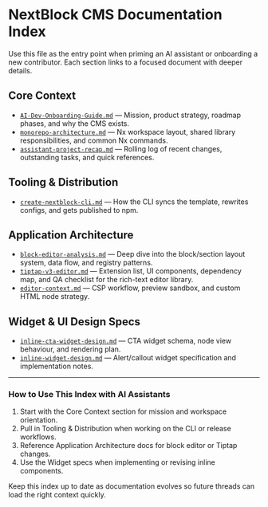 # NextBlock CMS Documentation Index

Use this file as the entry point when priming an AI assistant or onboarding a new contributor. Each section links to a focused document with deeper details.

## Core Context

- [`AI-Dev-Onboarding-Guide.md`](./AI-Dev-Onboarding-Guide.md) — Mission, product strategy, roadmap phases, and why the CMS exists.
- [`monorepo-architecture.md`](./monorepo-architecture.md) — Nx workspace layout, shared library responsibilities, and common Nx commands.
- [`assistant-project-recap.md`](./assistant-project-recap.md) — Rolling log of recent changes, outstanding tasks, and quick references.

## Tooling & Distribution

- [`create-nextblock-cli.md`](./create-nextblock-cli.md) — How the CLI syncs the template, rewrites configs, and gets published to npm.

## Application Architecture

- [`block-editor-analysis.md`](./block-editor-analysis.md) — Deep dive into the block/section layout system, data flow, and registry patterns.
- [`tiptap-v3-editor.md`](./tiptap-v3-editor.md) — Extension list, UI components, dependency map, and QA checklist for the rich-text editor library.
- [`editor-context.md`](./editor-context.md) — CSP workflow, preview sandbox, and custom HTML node strategy.

## Widget & UI Design Specs

- [`inline-cta-widget-design.md`](./inline-cta-widget-design.md) — CTA widget schema, node view behaviour, and rendering plan.
- [`inline-widget-design.md`](./inline-widget-design.md) — Alert/callout widget specification and implementation notes.

---

### How to Use This Index with AI Assistants

1. Start with the Core Context section for mission and workspace orientation.
2. Pull in Tooling & Distribution when working on the CLI or release workflows.
3. Reference Application Architecture docs for block editor or Tiptap changes.
4. Use the Widget specs when implementing or revising inline components.

Keep this index up to date as documentation evolves so future threads can load the right context quickly.
